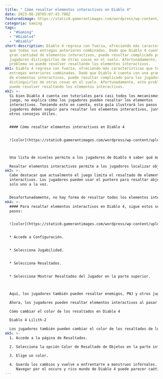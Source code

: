 ```yaml
---
title: " Cómo resaltar elementos interactivos en Diablo 4"
date: 2023-06-28T05:07:43.708Z
featuredimage: https://static0.gamerantimages.com/wordpress/wp-content/uploads/2023/06/diablo-32.jpg?q=50&fit=contain&w=1140&h=&dpr=1.5
categoria: Gaming
tags:
  - "#Gaming"
  - "#Diablo4"
  - "#Diablo"
short-description: Diablo 4 regresa con fuerza, ofreciendo más características
  que todas sus entregas anteriores combinadas. Dado que Diablo 4 cuenta con una
  gran cantidad de elementos interactivos, puede resultar complicado para los
  jugadores distinguirlos de otras cosas en el suelo. Afortunadamente, este
  problema se puede resolver resaltando los elementos interactivos.
mk1: Diablo 4 regresa con fuerza, ofreciendo más características que todas sus
  entregas anteriores combinadas. Dado que Diablo 4 cuenta con una gran cantidad
  de elementos interactivos, puede resultar complicado para los jugadores
  distinguirlos de otras cosas en el suelo. Afortunadamente, este problema se
  puede resolver resaltando los elementos interactivos.
mk2: >-
  Si bien Diablo 4 cuenta con tutoriales para casi todos los mecanismos del
  juego, no explica cómo los jugadores pueden resaltar los elementos
  interactivos. Teniendo esto en cuenta, esta guía ilustrará los pasos que los
  jugadores deben seguir para resaltar los elementos interactivos, junto con
  otros consejos útiles.


  #### Cómo resaltar elementos interactivos en Diablo 4


  ![color](https://static0.gamerantimages.com/wordpress/wp-content/uploads/2023/06/diablo-4-nightmare-dungeon-tier-list.jpg?q=50&fit=crop&w=1500&dpr=1.5 "color")



  Una lista de niveles permite a los jugadores de Diablo 4 saber qué mazmorras de pesadilla deben completar para alcanzar el límite de nivel del juego.

  Resaltar elementos interactivos permite a los jugadores localizar objetos en el suelo, lo cual no sería fácil de otra manera. Además, facilita el proceso de saqueo, ya que los jugadores solo recogerán objetos útiles.
mk3: >-
  Cabe destacar que actualmente el juego limita el resaltado de elementos
  interactivos. Los jugadores pueden usar el puntero para resaltar objetos, pero
  solo uno a la vez.


  Desafortunadamente, no hay forma de resaltar todos los elementos interactivos simultáneamente. Esto puede resultar frustrante, ya que muchos otros juegos permiten a los jugadores resaltar múltiples elementos interactivos al mismo tiempo. De hecho, muchos juegos de rol permiten a los jugadores resaltar todos los objetos en su entorno inmediato. Sin embargo, Blizzard podría cambiar esta opción en un futuro cercano, pero por ahora, los jugadores solo pueden resaltar un elemento interactivo a la vez.
mk4: >-
  #### Para resaltar elementos interactivos en Diablo 4, sigue estos sencillos
  pasos:


  ![color](https://static0.gamerantimages.com/wordpress/wp-content/uploads/2023/06/diablo-4-lilith-2.jpg?q=50&fit=crop&w=1500&dpr=1.5 "color")


  * Accede a Configuración.


  * Selecciona Jugabilidad.


  * Selecciona Resaltados.


  * Selecciona Mostrar Resaltados del Jugador en la parte superior.



  Aquí, los jugadores también pueden resaltar enemigos, PNJ y otros jugadores.

  Ahora, los jugadores pueden resaltar elementos interactivos al pasar el cursor sobre un objeto, enemigos, PNJ, etc.

  Cómo cambiar el color de los resaltados en Diablo 4

  Diablo 4 Lilith-2

  Los jugadores también pueden cambiar el color de los resaltados de los elementos interactivos mediante los siguientes pasos:
mk5: >-
  1. Accede a la página de Resaltados.

  2. Selecciona la opción Color de Resaltado de Objetos en la parte inferior.

  3. Elige un color.

  4. Guarda los cambios y vuelve a enfrentarte a monstruos infernales.
     Navegar por el oscuro y rico mundo de Diablo 4 puede parecer caótico, pero con la configuración adecuada, los jugadores pueden explorar fácilmente tierras lejanas en Diablo 4. Configuraciones como el resaltado de elementos interactivos aseguran que los jugadores puedan disfrutar al máximo del juego sin tener que entrecerrar los ojos incómodamente para determinar qué están viendo en primer lugar. Con esta guía, los jugadores pueden aprovechar al máximo la función de resaltado para embarcarse en aventuras épicas como nunca antes.
---
```

